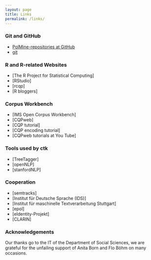 ```yaml
---
layout: page
title: Links
permalink: /links/
---
```


### Git and GitHub
* [PolMine-repositories at GitHub](http://www.github.com/PolMine)
* [git](https://git-scm.com/)

### R and R-related Websites
* [The R Project for Statistical Computing]
* [RStudio]
* [rcqp]
* [R bloggers]

### Corpus Workbench
* [IMS Open Corpus Workbench]
* [CQPweb]
* [CQP tutorial]
* [CQP encoding tutorial]
* [CQPweb tutorials at You Tube]

### Tools used by ctk

* [TreeTagger]
* [openNLP]
* [stanfordNLP]

### Cooperation
* [semtracks]
* [Institut für Deutsche Sprache (IDS)]
* [Institut für maschinelle Textverarbeitung Stuttgart]
* [epol]
* [eIdentity-Projekt]
* [CLARIN]

### Acknowledgements

Our thanks go to the IT of the Department of Social Sciences, we are grateful for the unfailing support of Anita Born and Flo Böhm on many occasions.
